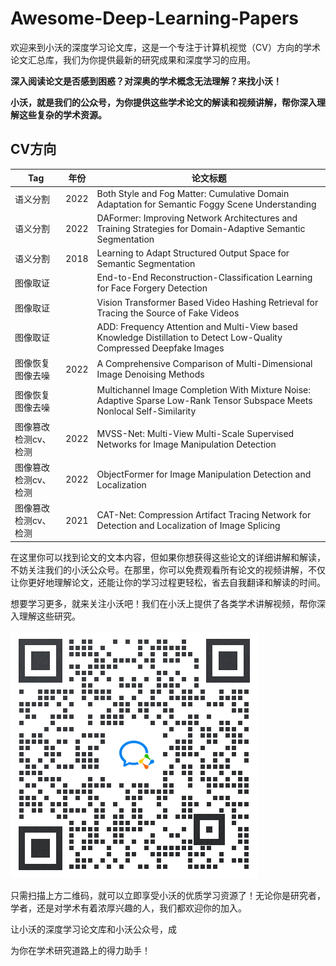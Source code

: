 # Awesome-Deep-Learning-Papers

欢迎来到小沃的深度学习论文库，这是一个专注于计算机视觉（CV）方向的学术论文汇总库，我们为你提供最新的研究成果和深度学习的应用。

**深入阅读论文是否感到困惑？对深奥的学术概念无法理解？来找小沃！**

**小沃，就是我们的公众号，为你提供这些学术论文的解读和视频讲解，帮你深入理解这些复杂的学术资源。**

## CV方向

| Tag  | 年份   | 论文标题 |
|------|------|-----|
| 语义分割 | 2022 |  Both Style and Fog Matter: Cumulative Domain Adaptation for Semantic Foggy Scene Understanding   |
| 语义分割 | 2022 |  DAFormer: Improving Network Architectures and Training Strategies for Domain-Adaptive Semantic Segmentation   |
| 语义分割 | 2018 |   Learning to Adapt Structured Output Space for Semantic Segmentation  |
| 图像取证 |      |          End-to-End Reconstruction-Classification Learning for Face Forgery Detection                                                              |
|  图像取证    |      |       Vision Transformer Based Video Hashing Retrieval for Tracing the Source of Fake Videos                                                                                                                                             |
|  图像取证    |      |           ADD: Frequency Attention and Multi-View based Knowledge Distillation to Detect Low-Quality Compressed Deepfake Images                                                                                                                                         |
|   图像恢复图像去噪       | 2022 |    A Comprehensive Comparison of Multi-Dimensional Image Denoising Methods                                                                                                                                                                                                                                                                     |
|   图像恢复图像去噪       |      |        Multichannel Image Completion With Mixture Noise: Adaptive Sparse Low-Rank Tensor Subspace Meets Nonlocal Self-Similarity                                                                                                                                                                                                                                                                 |
| 图像篡改检测cv、检测           | 2022 |     MVSS-Net: Multi-View Multi-Scale Supervised Networks for Image Manipulation Detection                                                                                                                                                                                                                                                                                                                                                                                             |
| 图像篡改检测cv、检测                 | 2022 |    ObjectFormer for Image Manipulation Detection and Localization                                                                                                                                                                                                                                                                                                                                                                                              |
|  图像篡改检测cv、检测                | 2021 | CAT-Net: Compression Artifact Tracing Network for Detection and Localization of Image Splicing                                                                                                                                                                                                                                                                                                                                                                                                 |

在这里你可以找到论文的文本内容，但如果你想获得这些论文的详细讲解和解读，不妨关注我们的小沃公众号。在那里，你可以免费观看所有论文的视频讲解，不仅让你更好地理解论文，还能让你的学习过程更轻松，省去自我翻译和解读的时间。

想要学习更多，就来关注小沃吧！我们在小沃上提供了各类学术讲解视频，帮你深入理解这些研究。

![二维码](./pic/qrcode.png)

只需扫描上方二维码，就可以立即享受小沃的优质学习资源了！无论你是研究者，学者，还是对学术有着浓厚兴趣的人，我们都欢迎你的加入。

让小沃的深度学习论文库和小沃公众号，成

为你在学术研究道路上的得力助手！

